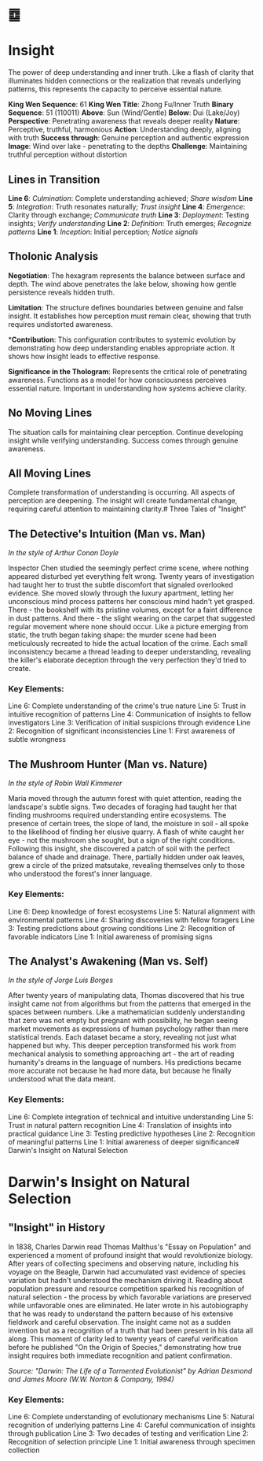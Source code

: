 # ䷼
# Insight

The power of deep understanding and inner truth. Like a flash of clarity that illuminates hidden connections or the realization that reveals underlying patterns, this represents the capacity to perceive essential nature.

**King Wen Sequence**: 61
**King Wen Title**: Zhong Fu/Inner Truth
**Binary Sequence**: 51 (110011)
**Above**: Sun (Wind/Gentle)
**Below**: Dui (Lake/Joy)
**Perspective**: Penetrating awareness that reveals deeper reality
**Nature**: Perceptive, truthful, harmonious
**Action**: Understanding deeply, aligning with truth
**Success through**: Genuine perception and authentic expression
**Image**: Wind over lake - penetrating to the depths
**Challenge**: Maintaining truthful perception without distortion

## Lines in Transition
**Line 6**: *Culmination*: Complete understanding achieved; *Share wisdom*
**Line 5**: *Integration*: Truth resonates naturally; *Trust insight*
**Line 4**: *Emergence*: Clarity through exchange; *Communicate truth*
**Line 3**: *Deployment*: Testing insights; *Verify understanding*
**Line 2**: *Definition*: Truth emerges; *Recognize patterns*
**Line 1**: *Inception*: Initial perception; *Notice signals*

## Tholonic Analysis
**Negotiation**: The hexagram represents the balance between surface and depth. The wind above penetrates the lake below, showing how gentle persistence reveals hidden truth.

**Limitation**: The structure defines boundaries between genuine and false insight. It establishes how perception must remain clear, showing that truth requires undistorted awareness.

***Contribution**: This configuration contributes to systemic evolution by demonstrating how deep understanding enables appropriate action. It shows how insight leads to effective response.

**Significance in the Thologram**: Represents the critical role of penetrating awareness. Functions as a model for how consciousness perceives essential nature. Important in understanding how systems achieve clarity.

## No Moving Lines
The situation calls for maintaining clear perception. Continue developing insight while verifying understanding. Success comes through genuine awareness.

## All Moving Lines
Complete transformation of understanding is occurring. All aspects of perception are deepening. The insight will create fundamental change, requiring careful attention to maintaining clarity.# Three Tales of "Insight"

## The Detective's Intuition (Man vs. Man)
*In the style of Arthur Conan Doyle*

Inspector Chen studied the seemingly perfect crime scene, where nothing appeared disturbed yet everything felt wrong. Twenty years of investigation had taught her to trust the subtle discomfort that signaled overlooked evidence. She moved slowly through the luxury apartment, letting her unconscious mind process patterns her conscious mind hadn't yet grasped. There - the bookshelf with its pristine volumes, except for a faint difference in dust patterns. And there - the slight wearing on the carpet that suggested regular movement where none should occur. Like a picture emerging from static, the truth began taking shape: the murder scene had been meticulously recreated to hide the actual location of the crime. Each small inconsistency became a thread leading to deeper understanding, revealing the killer's elaborate deception through the very perfection they'd tried to create.

### Key Elements:

Line 6: Complete understanding of the crime's true nature
Line 5: Trust in intuitive recognition of patterns
Line 4: Communication of insights to fellow investigators
Line 3: Verification of initial suspicions through evidence
Line 2: Recognition of significant inconsistencies
Line 1: First awareness of subtle wrongness

## The Mushroom Hunter (Man vs. Nature)
*In the style of Robin Wall Kimmerer*

Maria moved through the autumn forest with quiet attention, reading the landscape's subtle signs. Two decades of foraging had taught her that finding mushrooms required understanding entire ecosystems. The presence of certain trees, the slope of land, the moisture in soil - all spoke to the likelihood of finding her elusive quarry. A flash of white caught her eye - not the mushroom she sought, but a sign of the right conditions. Following this insight, she discovered a patch of soil with the perfect balance of shade and drainage. There, partially hidden under oak leaves, grew a circle of the prized matsutake, revealing themselves only to those who understood the forest's inner language.

### Key Elements:

Line 6: Deep knowledge of forest ecosystems
Line 5: Natural alignment with environmental patterns
Line 4: Sharing discoveries with fellow foragers
Line 3: Testing predictions about growing conditions 
Line 2: Recognition of favorable indicators
Line 1: Initial awareness of promising signs

## The Analyst's Awakening (Man vs. Self)
*In the style of Jorge Luis Borges*

After twenty years of manipulating data, Thomas discovered that his true insight came not from algorithms but from the patterns that emerged in the spaces between numbers. Like a mathematician suddenly understanding that zero was not empty but pregnant with possibility, he began seeing market movements as expressions of human psychology rather than mere statistical trends. Each dataset became a story, revealing not just what happened but why. This deeper perception transformed his work from mechanical analysis to something approaching art - the art of reading humanity's dreams in the language of numbers. His predictions became more accurate not because he had more data, but because he finally understood what the data meant.

### Key Elements:

Line 6: Complete integration of technical and intuitive understanding
Line 5: Trust in natural pattern recognition
Line 4: Translation of insights into practical guidance
Line 3: Testing predictive hypotheses
Line 2: Recognition of meaningful patterns
Line 1: Initial awareness of deeper significance# Darwin's Insight on Natural Selection

# Darwin's Insight on Natural Selection

## "Insight" in History

In 1838, Charles Darwin read Thomas Malthus's "Essay on Population" and experienced a moment of profound insight that would revolutionize biology. After years of collecting specimens and observing nature, including his voyage on the Beagle, Darwin had accumulated vast evidence of species variation but hadn't understood the mechanism driving it. Reading about population pressure and resource competition sparked his recognition of natural selection - the process by which favorable variations are preserved while unfavorable ones are eliminated. He later wrote in his autobiography that he was ready to understand the pattern because of his extensive fieldwork and careful observation. The insight came not as a sudden invention but as a recognition of a truth that had been present in his data all along. This moment of clarity led to twenty years of careful verification before he published "On the Origin of Species," demonstrating how true insight requires both immediate recognition and patient confirmation.

*Source: "Darwin: The Life of a Tormented Evolutionist" by Adrian Desmond and James Moore (W.W. Norton & Company, 1994)*

### Key Elements:
Line 6: Complete understanding of evolutionary mechanisms
Line 5: Natural recognition of underlying patterns
Line 4: Careful communication of insights through publication
Line 3: Two decades of testing and verification
Line 2: Recognition of selection principle
Line 1: Initial awareness through specimen collection